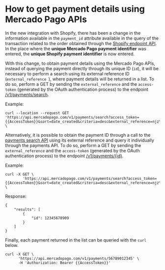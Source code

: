 # How to get payment details using Mercado Pago APIs

In the new integration with Shopify, there has been a change in the information available in the `payment_id` attribute available in the query of the transaction related to the order obtained through the [Shopify endpoint API](/admin/orders/{{order_id}}/transactions.json). In the place where the **unique Mercado Pago payment identifier** was entered, the **unique Shopify payment identifier** is now entered.

With this change, to obtain payment details using the Mercado Pago APIs, instead of querying the payment directly through its unique ID (`id`), it will be necessary to perform a search using its external reference ID (`external_reference `), where payment details will be returned in a list. To do so, perform a GET by sending the `external_reference` and the `access-token` (generated by the OAuth authentication process) to the endpoint [/v1/payments/search](/developers/en/reference/payments/_payments_search/get ).

Example:

```curl
curl --location --request GET 'https://api.mercadopago.com/v1/payments/search?access_token={{AccessToken}}&sort=date_created&criteria=desc&external_reference=njzY7fKb5HH5TgYwXO6jsh2xp&status=approved' \
```

Alternatively, it is possible to obtain the payment ID through a call to the [payments search API](/developers/en/reference/payments/_payments/post) using its external reference and query it individually through the payments API. To do so, perform a GET by sending the `external_reference` and the `access-token` (generated by the OAuth authentication process) to the endpoint [/v1/payments/{id}](/developers/en/reference/payments/_payments/post).

Example:

```curl
curl -X GET \
        'https://api.mercadopago.com/v1/payments/search?access_token={{AccessToken}}&sort=date_created&criteria=desc&external_reference=njzY7fKb5HH5TgYwXO6jsh2xp&status=approved&attributes=results.id' \
```

Response:

```response
{
    "results": [
        {
            "id": 12345678909
        }
    ]
}
```

Finally, each payment returned in the list can be queried with the `curl` below.

```curl
curl -X GET \
      'https://api.mercadopago.com/v1/payments/56789012345' \
      -H 'Authorization: Bearer {{AccessToken}}'
```